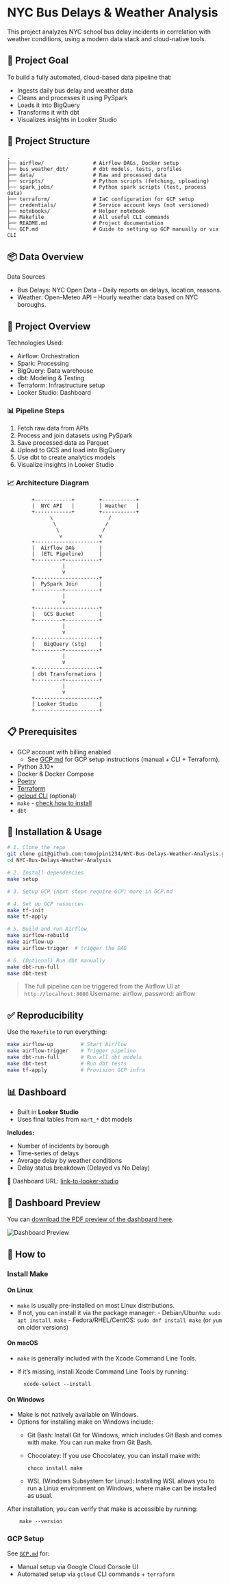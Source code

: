 # NYC Bus Delays & Weather Analysis

This project analyzes NYC school bus delay incidents in correlation with weather conditions, using a modern data stack and cloud-native tools.



## 🚌 Project Goal

To build a fully automated, cloud-based data pipeline that:
- Ingests daily bus delay and weather data
- Cleans and processes it using PySpark
- Loads it into BigQuery
- Transforms it with dbt
- Visualizes insights in Looker Studio

## 🧱 Project Structure
```
.
├── airflow/                # Airflow DAGs, Docker setup
├── bus_weather_dbt/        # dbt models, tests, profiles
├── data/                   # Raw and processed data
├── scripts/                # Python scripts (fetching, uploading)
├── spark_jobs/             # Python spark scripts (test, process data)
├── terraform/              # IaC configuration for GCP setup
├── credentials/            # Service account keys (not versioned)
├── notebooks/              # Helper notebook
├── Makefile                # All useful CLI commands
├── README.md               # Project documentation
└── GCP.md                  # Guide to setting up GCP manually or via CLI
```

## 📦 Data Overview

Data Sources
- Bus Delays: NYC Open Data – Daily reports on delays, location, reasons.
- Weather: Open-Meteo API – Hourly weather data based on NYC boroughs.


## 🔧 Project Overview

Technologies Used:
- Airflow: Orchestration
- Spark: Processing
- BigQuery: Data warehouse
- dbt: Modeling & Testing
- Terraform: Infrastructure setup
- Looker Studio: Dashboard


### 📊 Pipeline Steps

1. Fetch raw data from APIs
2. Process and join datasets using PySpark
3. Save processed data as Parquet
4. Upload to GCS and load into BigQuery
5. Use dbt to create analytics models
6. Visualize insights in Looker Studio

### 📈 Architecture Diagram

```plaintext
        +------------+        +-----------+
        |  NYC API   |        | Weather   |
        +------------+        +-----------+
              \                  /
               \                /
                \              /
                 v            v
        +---------------------+
        |  Airflow DAG        |
        |  (ETL Pipeline)     |
        +---------+-----------+
                  |
                  v
        +---------------------+
        |  PySpark Join       |
        +---------+-----------+
                  |
                  v
        +---------------------+
        |   GCS Bucket        |
        +---------+-----------+
                  |
                  v
        +---------------------+
        |   BigQuery (stg)    |
        +---------+-----------+
                  |
                  v
        +---------------------+
        | dbt Transformations |
        +---------+-----------+
                  |
                  v
        +---------------------+
        | Looker Studio       |
        +---------------------+
```


## 📋 Prerequisites

- GCP account with billing enabled
  - See [GCP.md](./GCP.md) for GCP setup instructions (manual + CLI + Terraform).
- Python 3.10+
- Docker & Docker Compose
- [Poetry](https://python-poetry.org/docs/#installation)
- [Terraform](https://developer.hashicorp.com/terraform/install)
- [gcloud CLI](https://cloud.google.com/sdk/docs/install) (optional)
- `make` - [check how to install](#install-make)
- `dbt`


## 🚀 Installation & Usage

```bash
# 1. Clone the repo
git clone git@github.com:tomojpin1234/NYC-Bus-Delays-Weather-Analysis.git
cd NYC-Bus-Delays-Weather-Analysis

# 2. Install dependencies
make setup

# 3. Setup GCP (next steps require GCP) more in GCP.md

# 4. Set up GCP resources
make tf-init
make tf-apply

# 5. Build and run Airflow
make airflow-rebuild
make airflow-up
make airflow-trigger  # trigger the DAG

# 6. (Optional) Run dbt manually
make dbt-run-full
make dbt-test
```

> The full pipeline can be triggered from the Airflow UI at `http://localhost:8080` Username: airflow, password: airflow

## ✅ Reproducibility
Use the `Makefile` to run everything:
```bash
make airflow-up         # Start Airflow
make airflow-trigger    # Trigger pipeline
make dbt-run-full       # Run all dbt models
make dbt-test           # Run dbt tests
make tf-apply           # Provision GCP infra
```

## 📊 Dashboard

- Built in **Looker Studio**
- Uses final tables from `mart_*` dbt models

**Includes:**
- Number of incidents by borough
- Time-series of delays
- Average delay by weather conditions
- Delay status breakdown (Delayed vs No Delay)

🔗 Dashboard URL: [link-to-looker-studio](https://lookerstudio.google.com/reporting/ce36ae83-cc6c-4090-9c04-f656a4c1e87c)

## 📄 Dashboard Preview

You can [download the PDF preview of the dashboard here](images/dashboard.pdf).

![Dashboard Preview](images/dashboard_screenshot.png)


## 📝 How to

### Install Make
#### On Linux
- `make` is usually pre-installed on most Linux distributions.
- If not, you can install it via the package manager:
        - Debian/Ubuntu: `sudo apt install make`
        - Fedora/RHEL/CentOS: `sudo dnf install make` (or `yum` on older versions)
#### On macOS
- `make` is generally included with the Xcode Command Line Tools.
- If it’s missing, install Xcode Command Line Tools by running:        
    
        xcode-select --install

#### On Windows
- Make is not natively available on Windows.
- Options for installing make on Windows include:
  - Git Bash: Install Git for Windows, which includes Git Bash and comes with make. You can run make from Git Bash.
  - Chocolatey: If you use Chocolatey, you can install make with:
            
        choco install make

  - WSL (Windows Subsystem for Linux): Installing WSL allows you to run a Linux environment on Windows, where make can be installed as usual.

After installation, you can verify that make is accessible by running:

        make --version

### GCP Setup
See [`GCP.md`](./GCP.md) for:
- Manual setup via Google Cloud Console UI
- Automated setup via `gcloud` CLI commands + `terraform`        